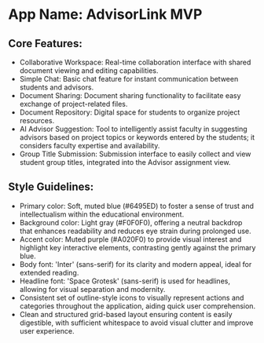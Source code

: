 # **App Name**: AdvisorLink MVP

## Core Features:

- Collaborative Workspace: Real-time collaboration interface with shared document viewing and editing capabilities.
- Simple Chat: Basic chat feature for instant communication between students and advisors.
- Document Sharing: Document sharing functionality to facilitate easy exchange of project-related files.
- Document Repository: Digital space for students to organize project resources.
- AI Advisor Suggestion: Tool to intelligently assist faculty in suggesting advisors based on project topics or keywords entered by the students; it considers faculty expertise and availability.
- Group Title Submission: Submission interface to easily collect and view student group titles, integrated into the Advisor assignment view.

## Style Guidelines:

- Primary color: Soft, muted blue (#6495ED) to foster a sense of trust and intellectualism within the educational environment.
- Background color: Light gray (#F0F0F0), offering a neutral backdrop that enhances readability and reduces eye strain during prolonged use.
- Accent color: Muted purple (#A020F0) to provide visual interest and highlight key interactive elements, contrasting gently against the primary blue.
- Body font: 'Inter' (sans-serif) for its clarity and modern appeal, ideal for extended reading.
- Headline font: 'Space Grotesk' (sans-serif) is used for headlines, allowing for visual separation and modernity.
- Consistent set of outline-style icons to visually represent actions and categories throughout the application, aiding quick user comprehension.
- Clean and structured grid-based layout ensuring content is easily digestible, with sufficient whitespace to avoid visual clutter and improve user experience.
